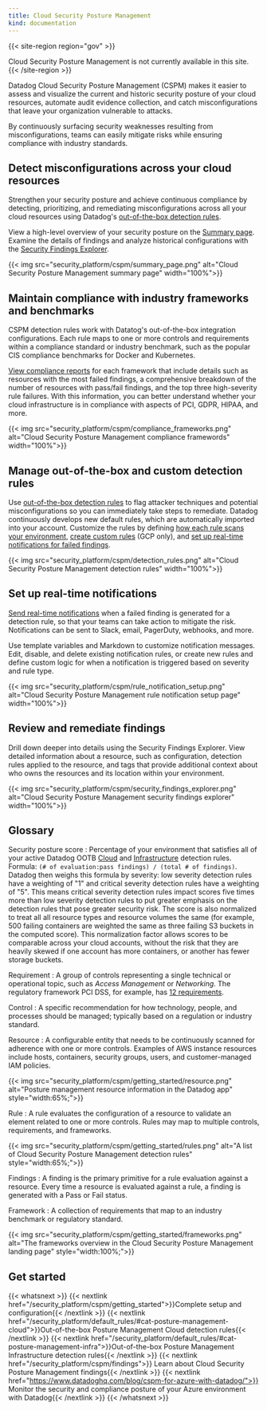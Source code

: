 ```yaml
---
title: Cloud Security Posture Management
kind: documentation
---
```


{{< site-region region="gov" >}}
<div class="alert alert-warning">
Cloud Security Posture Management is not currently available in this site.
</div>
{{< /site-region >}}

Datadog Cloud Security Posture Management (CSPM) makes it easier to assess and visualize the current and historic security posture of your cloud resources, automate audit evidence collection, and catch misconfigurations that leave your organization vulnerable to attacks.

By continuously surfacing security weaknesses resulting from misconfigurations, teams can easily mitigate risks while ensuring compliance with industry standards.

## Detect misconfigurations across your cloud resources

Strengthen your security posture and achieve continuous compliance by detecting, prioritizing, and remediating misconfigurations across all your cloud resources using Datadog's [out-of-the-box detection rules](#manage-out-of-the-box-and-custom-detection-rules). 

View a high-level overview of your security posture on the [Summary page][3]. Examine the details of findings and analyze historical configurations with the [Security Findings Explorer][9].

{{< img src="security_platform/cspm/summary_page.png" alt="Cloud Security Posture Management summary page" width="100%">}}

## Maintain compliance with industry frameworks and benchmarks

CSPM detection rules work with Datatog's out-of-the-box integration configurations. Each rule maps to one or more controls and requirements within a compliance standard or industry benchmark, such as the popular CIS compliance benchmarks for Docker and Kubernetes.

[View compliance reports][10] for each framework that include details such as resources with the most failed findings, a comprehensive breakdown of the number of resources with pass/fail findings, and the top three high-severity rule failures. With this information, you can better understand whether your cloud infrastructure is in compliance with aspects of PCI, GDPR, HIPAA, and more.

{{< img src="security_platform/cspm/compliance_frameworks.png" alt="Cloud Security Posture Management compliance framewords" width="100%">}}
## Manage out-of-the-box and custom detection rules

Use [out-of-the-box detection rules][7] to flag attacker techniques and potential misconfigurations so you can immediately take steps to remediate. Datadog continuously develops new default rules, which are automatically imported into your account. Customize the rules by defining [how each rule scans your environment][6], [create custom rules][8] (GCP only), and [set up real-time notifications for failed findings](#set-up-real-time-notifications).

{{< img src="security_platform/cspm/detection_rules.png" alt="Cloud Security Posture Management detection rules" width="100%">}}

## Set up real-time notifications

[Send real-time notifications][11] when a failed finding is generated for a detection rule, so that your teams can take action to mitigate the risk. Notifications can be sent to Slack, email, PagerDuty, webhooks, and more.

Use template variables and Markdown to customize notification messages. Edit, disable, and delete existing notification rules, or create new rules and define custom logic for when a notification is triggered based on severity and rule type.

{{< img src="security_platform/cspm/rule_notification_setup.png" alt="Cloud Security Posture Management rule notification setup page" width="100%">}}

## Review and remediate findings

Drill down deeper into details using the Security Findings Explorer. View detailed information about a resource, such as configuration, detection rules applied to the resource, and tags that provide additional context about who owns the resources and its location within your environment.

{{< img src="security_platform/cspm/security_findings_explorer.png" alt="Cloud Security Posture Management security findings explorer" width="100%">}}

## Glossary

Security posture score
: Percentage of your environment that satisfies all of your active Datadog OOTB [Cloud][1] and [Infrastructure][2] detection rules. Formula: `(# of evaluation:pass findings) / (total # of findings)`. Datadog then weighs this formula by severity: low severity detection rules have a weighting of "1" and critical severity detection rules have a weighting of "5". This means critical severity detection rules impact scores five times more than low severity detection rules to put greater emphasis on the detection rules that pose greater security risk. The score is also normalized to treat all all resource types and resource volumes the same (for example, 500 failing containers are weighted the same as three failing S3 buckets in the computed score). This normalization factor allows scores to be comparable across your cloud accounts, without the risk that they are heavily skewed if one account has more containers, or another has fewer storage buckets.

Requirement
: A group of controls representing a single technical or operational topic, such as _Access Management_ or _Networking_. The regulatory framework PCI DSS, for example, has [12 requirements][5].

Control
: A specific recommendation for how technology, people, and processes should be managed; typically based on a regulation or industry standard.

Resource
: A configurable entity that needs to be continuously scanned for adherence with one or more controls. Examples of AWS instance resources include hosts, containers, security groups, users, and customer-managed IAM policies.

  {{< img src="security_platform/cspm/getting_started/resource.png" alt="Posture management resource information in the Datadog app" style="width:65%;">}}

Rule
: A rule evaluates the configuration of a resource to validate an element related to one or more controls. Rules may map to multiple controls, requirements, and frameworks.

  {{< img src="security_platform/cspm/getting_started/rules.png" alt="A list of Cloud Security Posture Management detection rules" style="width:65%;">}}

Findings
: A finding is the primary primitive for a rule evaluation against a resource. Every time a resource is evaluated against a rule, a finding is generated with a Pass or Fail status.

Framework
: A collection of requirements that map to an industry benchmark or regulatory standard.

  {{< img src="security_platform/cspm/getting_started/frameworks.png" alt="The frameworks overview in the Cloud Security Posture Management landing page" style="width:100%;">}}

## Get started

{{< whatsnext >}}
  {{< nextlink href="/security_platform/cspm/getting_started">}}Complete setup and configuration{{< /nextlink >}}
  {{< nextlink href="/security_platform/default_rules/#cat-posture-management-cloud">}}Out-of-the-box Posture Management Cloud detection rules{{< /nextlink >}}
  {{< nextlink href="/security_platform/default_rules/#cat-posture-management-infra">}}Out-of-the-box Posture Management Infrastructure detection rules{{< /nextlink >}}
  {{< nextlink href="/security_platform/cspm/findings">}} Learn about Cloud Security Posture Management findings{{< /nextlink >}}
  {{< nextlink href="https://www.datadoghq.com/blog/cspm-for-azure-with-datadog/">}} Monitor the security and compliance posture of your Azure environment with Datadog{{< /nextlink >}}
{{< /whatsnext >}}

[1]: /security_platform/default_rules/#cat-posture-management-cloud
[2]: /security_platform/default_rules/#cat-posture-management-infra
[3]: https://app.datadoghq.com/security/compliance/homepage
[4]: /security_platform/cspm/findings
[5]: https://www.pcisecuritystandards.org/pci_security/maintaining_payment_security
[6]: /security_platform/cspm/frameworks_and_benchmarks#customize-how-your-environment-is-scanned-by-each-rule
[7]: /security_platform/default_rules/#cat-posture-management-cloud
[8]: /security_platform/cspm/custom_rules
[9]: https://app.datadoghq.com/security/compliance
[10]: /security_platform/cspm/frameworks_and_benchmarks
[11]: /security_platform/cspm/frameworks_and_benchmarks#set-notification-targets-for-detection-rules